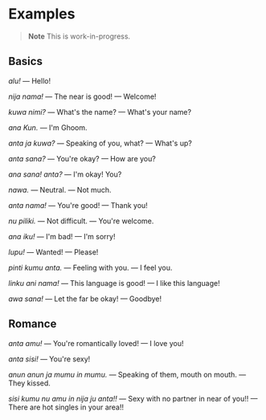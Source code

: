 # Examples

> **Note** This is work-in-progress.

## Basics

*alu!* — Hello!

*nija nama!* — The near is good! — Welcome!

*kuwa nimi?* — What's the name? — What's your name?

*ana Kun.* — I'm Ghoom.

*anta ja kuwa?* — Speaking of you, what? — What's up?

*anta sana?* — You're okay? — How are you?

*ana sana! anta?* — I'm okay! You?

*nawa.* — Neutral. — Not much.

*anta nama!* — You're good! — Thank you!

*nu piliki.* — Not difficult. — You're welcome.

*ana iku!* — I'm bad! — I'm sorry!

*lupu!* — Wanted! — Please!

*pinti kumu anta.* — Feeling with you. — I feel you.

*linku ani nama!* — This language is good! — I like this language!

*awa sana!* — Let the far be okay! — Goodbye!

## Romance

*anta amu!* — You're romantically loved! — I love you!

*anta sisi!* — You're sexy!

*anun anun ja mumu in mumu.* — Speaking of them, mouth on mouth. — They kissed.

*sisi kumu nu amu in nija ju anta!!* — Sexy with no partner in near of you!! — There are hot singles in your area!!